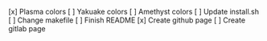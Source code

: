 [x] Plasma colors
[ ] Yakuake colors
[ ] Amethyst colors
[ ] Update install.sh
[ ] Change makefile
[ ] Finish README
[x] Create github page
[ ] Create gitlab page
